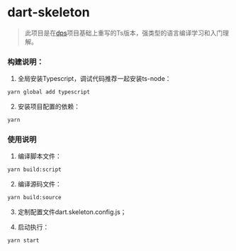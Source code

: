 # dart-skeleton

> 此项目是在[dps](https://github.com/famanoder/dps)项目基础上重写的Ts版本，强类型的语言编译学习和入门理解。

### 构建说明：

1. 全局安装Typescript，调试代码推荐一起安装ts-node：
```sh
yarn global add typescript
```

2. 安装项目配置的依赖：
```sh
yarn
```

### 使用说明

1. 编译脚本文件：
```sh
yarn build:script
```

2. 编译源码文件：
```sh
yarn build:source
```

3. 定制配置文件dart.skeleton.config.js；

4. 启动执行：
```sh
yarn start
```
